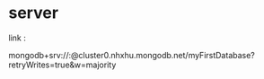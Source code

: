 # server 

link :

mongodb+srv://<username>:<password>@cluster0.nhxhu.mongodb.net/myFirstDatabase?retryWrites=true&w=majority